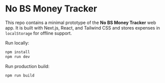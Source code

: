 # No BS Money Tracker

This repo contains a minimal prototype of the **No BS Money Tracker** web app.
It is built with Next.js, React, and Tailwind CSS and stores expenses in
`localStorage` for offline support.

Run locally:

```bash
npm install
npm run dev
```

Run production build:

```bash
npm run build
```
